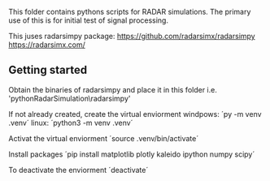 This folder contains pythons scripts for RADAR simulations.
The primary use of this is for initial test of signal processing.

This juses radarsimpy package:
https://github.com/radarsimx/radarsimpy
https://radarsimx.com/

## Getting started

Obtain the binaries of radarsimpy and place it in this folder i.e. 'pythonRadarSimulation\radarsimpy'

If not already created, create the virtual enviorment
windpows: ´py -m venv .venv´
linux: ´python3 -m venv .venv´

Activat the virtual enviorment
´source .venv/bin/activate´

Install packages
´pip install matplotlib plotly kaleido ipython numpy scipy´


To deactivate the enviorment
´deactivate´
